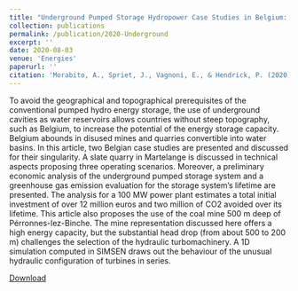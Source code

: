 ```yaml
---
title: "Underground Pumped Storage Hydropower Case Studies in Belgium: Perspectives and Challenges"
collection: publications
permalink: /publication/2020-Underground
excerpt: ''
date: 2020-08-03
venue: 'Energies'
paperurl: ''
citation: 'Morabito, A., Spriet, J., Vagnoni, E., & Hendrick, P. (2020). &quot;Underground pumped storage hydropower case studies in Belgium: perspectives and challenges.&quot; <i>Energies, 13,</i>15, 4000'
---
```


To avoid the geographical and topographical prerequisites of the conventional pumped hydro energy storage, the use of underground cavities as water reservoirs allows countries without steep topography, such as Belgium, to increase the potential of the energy storage capacity. Belgium abounds in disused mines and quarries convertible into water basins. In this article, two Belgian case studies are presented and discussed for their singularity. A slate quarry in Martelange is discussed in technical aspects proposing three operating scenarios. Moreover, a preliminary economic analysis of the underground pumped storage system and a greenhouse gas emission evaluation for the storage system’s lifetime are presented. The analysis for a 100 MW power plant estimates a total initial investment of over 12 million euros and two million of CO2 avoided over its lifetime. This article also proposes the use of the coal mine 500 m deep of Pérronnes-lez-Binche. The mine representation discussed here offers a high energy capacity, but the substantial head drop (from about 500 to 200 m) challenges the selection of the hydraulic turbomachinery. A 1D simulation computed in SIMSEN draws out the behaviour of the unusual hydraulic configuration of turbines in series.


[Download](https://morabito-a.github.io/info/files/2020-Underground.pdf)
